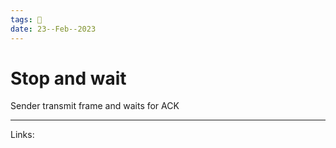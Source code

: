 ```yaml
---
tags: 🌱
date: 23--Feb--2023
---
```


# Stop and wait

Sender transmit frame and waits for ACK

---
Links: 